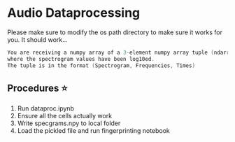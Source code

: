 # Audio Dataprocessing
Please make sure to modify the os path directory to make sure it works for you. It should work...

```c++
You are receiving a numpy array of a 3-element numpy array tuple (ndarray, ndarray, ndarray) 
where the spectrogram values have been log10ed.
The tuple is in the format (Spectrogram, Frequencies, Times)
```

## Procedures ⭐
1. Run dataproc.ipynb 
2. Ensure all the cells actually work
3. Write specgrams.npy to local folder
4. Load the pickled file and run fingerprinting notebook



